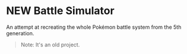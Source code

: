 # NEW Battle Simulator

An attempt at recreating the whole Pokémon battle system from the 5th generation.

> Note: It's an old project.
